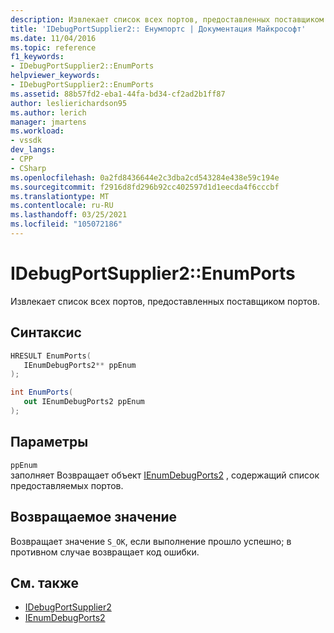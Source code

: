 ```yaml
---
description: Извлекает список всех портов, предоставленных поставщиком портов.
title: 'IDebugPortSupplier2:: Енумпортс | Документация Майкрософт'
ms.date: 11/04/2016
ms.topic: reference
f1_keywords:
- IDebugPortSupplier2::EnumPorts
helpviewer_keywords:
- IDebugPortSupplier2::EnumPorts
ms.assetid: 88b57fd2-eba1-44fa-bd34-cf2ad2b1ff87
author: leslierichardson95
ms.author: lerich
manager: jmartens
ms.workload:
- vssdk
dev_langs:
- CPP
- CSharp
ms.openlocfilehash: 0a2fd8436644e2c3dba2cd543284e438e59c194e
ms.sourcegitcommit: f2916d8fd296b92cc402597d1d1eecda4f6cccbf
ms.translationtype: MT
ms.contentlocale: ru-RU
ms.lasthandoff: 03/25/2021
ms.locfileid: "105072186"
---
```

# <a name="idebugportsupplier2enumports"></a>IDebugPortSupplier2::EnumPorts
Извлекает список всех портов, предоставленных поставщиком портов.

## <a name="syntax"></a>Синтаксис

```cpp
HRESULT EnumPorts( 
   IEnumDebugPorts2** ppEnum
);
```

```csharp
int EnumPorts( 
   out IEnumDebugPorts2 ppEnum
);
```

## <a name="parameters"></a>Параметры
`ppEnum`\
заполняет Возвращает объект [IEnumDebugPorts2](../../../extensibility/debugger/reference/ienumdebugports2.md) , содержащий список предоставляемых портов.

## <a name="return-value"></a>Возвращаемое значение
 Возвращает значение `S_OK`, если выполнение прошло успешно; в противном случае возвращает код ошибки.

## <a name="see-also"></a>См. также
- [IDebugPortSupplier2](../../../extensibility/debugger/reference/idebugportsupplier2.md)
- [IEnumDebugPorts2](../../../extensibility/debugger/reference/ienumdebugports2.md)

